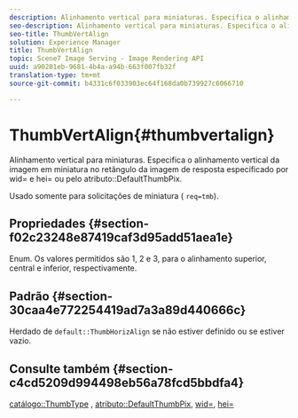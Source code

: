 ```yaml
---
description: Alinhamento vertical para miniaturas. Especifica o alinhamento vertical da imagem em miniatura no retângulo da imagem de resposta especificado por wid= e hei= ou pelo atributo DefaultThumbPix.
seo-description: Alinhamento vertical para miniaturas. Especifica o alinhamento vertical da imagem em miniatura no retângulo da imagem de resposta especificado por wid= e hei= ou pelo atributo DefaultThumbPix.
seo-title: ThumbVertAlign
solution: Experience Manager
title: ThumbVertAlign
topic: Scene7 Image Serving - Image Rendering API
uuid: a90281eb-9681-4b4a-a94b-663f007fb32f
translation-type: tm+mt
source-git-commit: b4331c6f033903ec64f168da0b739927c6066710

---
```



# ThumbVertAlign{#thumbvertalign}

Alinhamento vertical para miniaturas. Especifica o alinhamento vertical da imagem em miniatura no retângulo da imagem de resposta especificado por wid= e hei= ou pelo atributo::DefaultThumbPix.

Usado somente para solicitações de miniatura ( `req=tmb`).

## Propriedades {#section-f02c23248e87419caf3d95add51aea1e}

Enum. Os valores permitidos são 1, 2 e 3, para o alinhamento superior, central e inferior, respectivamente.

## Padrão {#section-30caa4e772254419ad7a3a89d440666c}

Herdado de `default::ThumbHorizAlign` se não estiver definido ou se estiver vazio.

## Consulte também {#section-c4cd5209d994498eb56a78fcd5bbdfa4}

[catálogo::ThumbType](/help/aem-is-ir-api/is-api/image-catalog/image-serving-api-ref/c-image-catalog-reference/c-image-svg-data-reference/c-image-data-reference/r-thumbtype-cat.md) , [atributo::DefaultThumbPix](../../../../../is-api/image-catalog/image-serving-api-ref/c-image-catalog-reference/c-attributes-reference/r-defaultthumbpix.md#reference-cf52bb74bed2466e8bc8adb0cacd6141), [wid=](../../../../../is-api/http-ref/image-serving-api-ref/c-http-protocol-reference/c-command-reference/r-is-http-wid.md#reference-bfeadcb67bf4485f851eb21345527e47), [hei=](../../../../../is-api/http-ref/image-serving-api-ref/c-http-protocol-reference/c-command-reference/r-is-http-hei.md#reference-6d6f556ccc0e4b98a815e8a5c1944a96)
